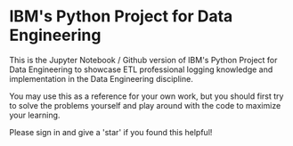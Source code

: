 # IBM's Python Project for Data Engineering
This is the Jupyter Notebook / Github version of IBM's Python Project for Data Engineering to showcase ETL professional logging knowledge and implementation in the Data Engineering discipline.

You may use this as a reference for your own work, but you should first try to solve the problems yourself and play around with the code to maximize your learning.

Please sign in and give a 'star' if you found this helpful!
